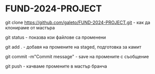 # FUND-2024-PROJECT
git clone https://github.com/galeto/FUND-2024-PROJECT.git - как да клонираме от мастъра

git status - показва кои файлове са променени

git add . - добавя на промените на staged, подготовка за камит

git commit -m"Commit message" - save на промените с съобщение

git push  -  качваме промените в мастър бранча
